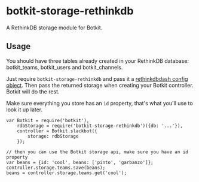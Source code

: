 # botkit-storage-rethinkdb

A RethinkDB storage module for Botkit.

## Usage

You should have three tables already created in your RethinkDB database: botkit_teams, botkit_users and botkit_channels.

Just require `botkit-storage-rethinkdb` and pass it a [rethinkdbdash config object](https://github.com/neumino/rethinkdbdash#importing-the-driver).
Then pass the returned storage when creating your Botkit controller. Botkit will do the rest.

Make sure everything you store has an `id` property, that's what you'll use to look it up later.

```
var Botkit = require('botkit'),
    rdbStorage = require('botkit-storage-rethinkdb')({db: '...'}),
    controller = Botkit.slackbot({
        storage: rdbStorage
    });
```

```
// then you can use the Botkit storage api, make sure you have an id property
var beans = {id: 'cool', beans: ['pinto', 'garbanzo']};
controller.storage.teams.save(beans);
beans = controller.storage.teams.get('cool');

```
